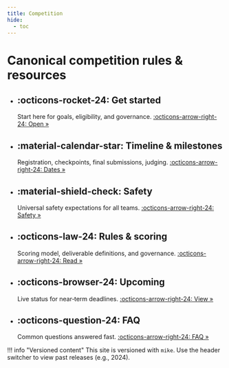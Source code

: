 ```yaml
---
title: Competition
hide:
  - toc
---
```


# Canonical competition rules & resources

<div class="grid cards" markdown>

- :octicons-rocket-24: __Get started__
    ---

    Start here for goals, eligibility, and governance.
    [:octicons-arrow-right-24: Open »](overview.md)

- :material-calendar-star: __Timeline & milestones__
    ---

    Registration, checkpoints, final submissions, judging.
    [:octicons-arrow-right-24: Dates »](timeline.md)

- :material-shield-check: __Safety__
    ---

    Universal safety expectations for all teams.
    [:octicons-arrow-right-24: Safety »](safety.md)

- :octicons-law-24: __Rules & scoring__
    ---

    Scoring model, deliverable definitions, and governance.
    [:octicons-arrow-right-24: Read »](rules-scoring.md)

- :octicons-browser-24: __Upcoming__
    ---

    Live status for near‑term deadlines.
    [:octicons-arrow-right-24: View »](upcoming.md)

- :octicons-question-24: __FAQ__
    ---

    Common questions answered fast.
    [:octicons-arrow-right-24: FAQ »](../faq.md)

</div>

!!! info "Versioned content"
    This site is versioned with `mike`. Use the header switcher to view past releases (e.g., 2024).
